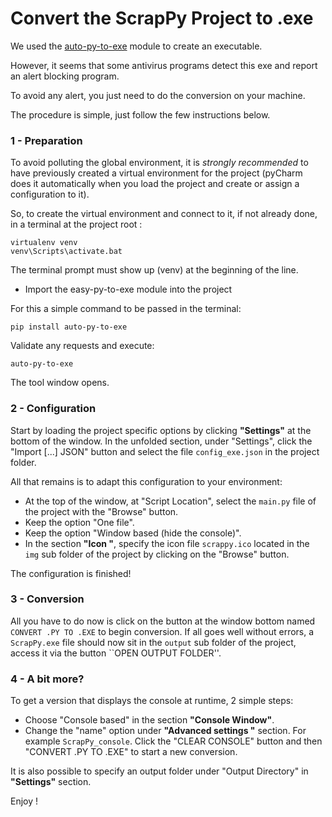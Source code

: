 # Convert the ScrapPy Project to .exe

We used the [auto-py-to-exe](https://pypi.org/project/auto-py-to-exe/) module to create an executable.

However, it seems that some antivirus programs detect this exe and report an alert blocking program.

To avoid any alert, you just need to do the conversion on your machine.

The procedure is simple, just follow the few instructions below.

### 1 - Preparation

To avoid polluting the global environment, it is *strongly recommended* to have previously
created a virtual environment for the project (pyCharm does it automatically when you load the project
and create or assign a configuration to it).

So, to create the virtual environment and connect to it, if not already done, in a terminal at  the project root :
```
virtualenv venv
venv\Scripts\activate.bat
```
The terminal prompt must show up (venv) at the beginning of the line.

- Import the easy-py-to-exe module into the project

For this a simple command to be passed in the terminal:
```
pip install auto-py-to-exe
```
Validate any requests and execute:
```
auto-py-to-exe
```
The tool window opens.

### 2 - Configuration

Start by loading the project specific options by clicking **"Settings"** at the bottom of the window. 
In the unfolded section, under "Settings", click the "Import [...] JSON" button and select 
the file `config_exe.json` in the project folder. 

All that remains is to adapt this configuration to your environment:

- At the top of the window, at "Script Location", select the ``main.py`` file of the project with the "Browse" button.
- Keep the option "One file".
- Keep the option "Window based (hide the console)".
- In the section **"Icon "**, specify the icon file ``scrappy.ico`` located in the ``img`` sub folder of the project
by clicking on the "Browse" button.

The configuration is finished!

### 3 - Conversion

All you have to do now is click on the button at the window bottom
named ``CONVERT .PY TO .EXE`` to begin conversion. If all goes well without errors, 
a ``ScrapPy.exe`` file should now sit in the ``output`` sub folder of the project, access it via the 
button ``OPEN OUTPUT FOLDER''.

### 4 - A bit more?

To get a version that displays the console at runtime, 2 simple steps:
- Choose "Console based" in the section **"Console Window"**.
- Change the "name" option under **"Advanced settings "** section.
For example ``ScrapPy_console``.
Click the "CLEAR CONSOLE" button and then "CONVERT .PY TO .EXE" to start a new conversion.

It is also possible to specify an output folder under "Output Directory" in **"Settings"** section.

Enjoy !